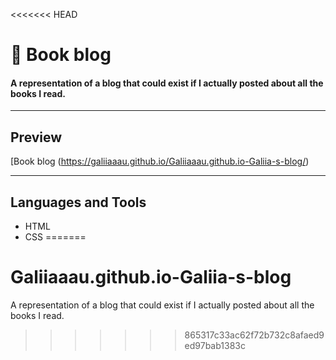 <<<<<<< HEAD
# 📕 Book blog
#### A representation of a blog that could exist if I actually posted about all the books I read.

___

## Preview
[Book blog (https://galiiaaau.github.io/Galiiaaau.github.io-Galiia-s-blog/)

___

## Languages and Tools
* HTML
* CSS
=======
# Galiiaaau.github.io-Galiia-s-blog
A representation of a blog that could exist if I actually posted about all the books I read.
>>>>>>> 865317c33ac62f72b732c8afaed9ed97bab1383c
